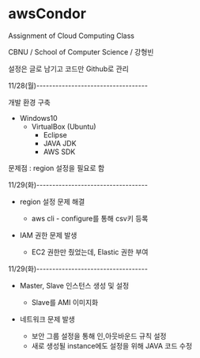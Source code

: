 # awsCondor
Assignment of Cloud Computing Class

CBNU / School of Computer Science / 강형빈

설정은 글로 남기고 코드만 Github로 관리

11/28(월)-----------------------------------

개발 환경 구축

- Windows10
  - VirtualBox (Ubuntu)
    - Eclipse
    - JAVA JDK
    - AWS SDK

문제점 : region 설정을 필요로 함

11/29(화)-----------------------------------

- region 설정 문제 해결
  - aws cli - configure를 통해 csv키 등록

- IAM 권한 문제 발생
  - EC2 권한만 줬었는데, Elastic 권한 부여
 
 11/29(화)-----------------------------------

- Master, Slave 인스턴스 생성 및 설정
  - Slave를 AMI 이미지화
 
- 네트워크 문제 발생
  - 보안 그룹 설정을 통해 인,아웃바운드 규칙 설정
  - 새로 생성될 instance에도 설정을 위해 JAVA 코드 수정
 

